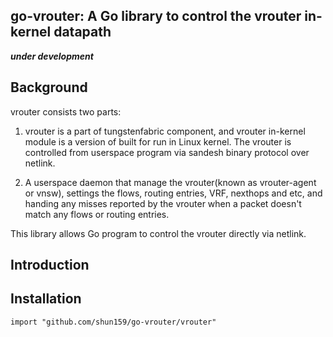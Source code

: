 go-vrouter: A Go library to control the vrouter in-kernel datapath
----

___under development___

## Background

vrouter consists two parts:

1. vrouter is a part of tungstenfabric component, and vrouter in-kernel module is a version of built for run in Linux kernel. The vrouter is controlled from userspace program via sandesh binary protocol over netlink.

2. A userspace daemon that manage the vrouter(known as vrouter-agent or vnsw), settings the flows, routing entries, VRF, nexthops and etc, and handing any misses reported by the vrouter when a packet doesn't match any flows or routing entries.

This library allows Go program to control the vrouter directly via netlink.

## Introduction

## Installation

```golang
import "github.com/shun159/go-vrouter/vrouter"
```
